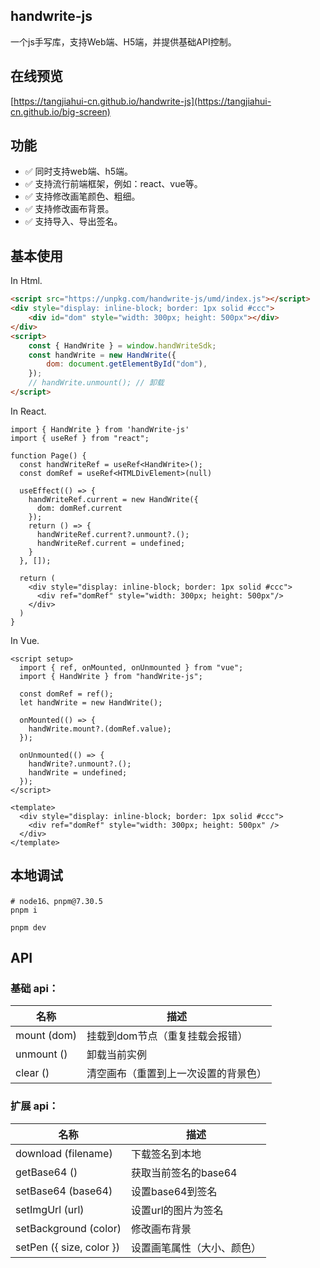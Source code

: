 ## handwrite-js

一个js手写库，支持Web端、H5端，并提供基础API控制。

## 在线预览
[https://tangjiahui-cn.github.io/handwrite-js](https://tangjiahui-cn.github.io/big-screen)

## 功能
- ✅ 同时支持web端、h5端。
- ✅ 支持流行前端框架，例如：react、vue等。
- ✅ 支持修改画笔颜色、粗细。
- ✅ 支持修改画布背景。
- ✅ 支持导入、导出签名。

## 基本使用
In Html.

```html
<script src="https://unpkg.com/handwrite-js/umd/index.js"></script>
<div style="display: inline-block; border: 1px solid #ccc">
    <div id="dom" style="width: 300px; height: 500px"></div>
</div>
<script>
    const { HandWrite } = window.handWriteSdk;
    const handWrite = new HandWrite({
        dom: document.getElementById("dom"),
    });
    // handWrite.unmount(); // 卸载
</script>
```

In React.

```tsx
import { HandWrite } from 'handWrite-js'
import { useRef } from "react";

function Page() {
  const handWriteRef = useRef<HandWrite>();
  const domRef = useRef<HTMLDivElement>(null)

  useEffect(() => {
    handWriteRef.current = new HandWrite({
      dom: domRef.current
    });
    return () => {
      handWriteRef.current?.unmount?.();
      handWriteRef.current = undefined;
    }
  }, []);

  return (
    <div style="display: inline-block; border: 1px solid #ccc">
      <div ref="domRef" style="width: 300px; height: 500px"/>
    </div>
  )
}

```

In Vue.

```vue
<script setup>
  import { ref, onMounted, onUnmounted } from "vue";
  import { HandWrite } from "handWrite-js";

  const domRef = ref();
  let handWrite = new HandWrite();

  onMounted(() => {
    handWrite.mount?.(domRef.value);
  });

  onUnmounted(() => {
    handWrite?.unmount?.();
    handWrite = undefined;
  });
</script>

<template>
  <div style="display: inline-block; border: 1px solid #ccc">
    <div ref="domRef" style="width: 300px; height: 500px" />
  </div>
</template>

```

## 本地调试
```shell
# node16、pnpm@7.30.5
pnpm i

pnpm dev
```

## API
### 基础 api：

| 名称          | 描述                 |
|-------------|--------------------|
| mount (dom) | 挂载到dom节点（重复挂载会报错）  |
| unmount ()  | 卸载当前实例             |
| clear () | 清空画布（重置到上一次设置的背景色） |

### 扩展 api：

| 名称                       | 描述     |
|--------------------------|--------|
| download (filename)      | 下载签名到本地 |
| getBase64 ()             | 获取当前签名的base64 |
| setBase64 (base64)       | 设置base64到签名 |
| setImgUrl (url)          | 设置url的图片为签名 |
| setBackground (color)    | 修改画布背景 |
| setPen ({ size, color }) | 设置画笔属性（大小、颜色） |
